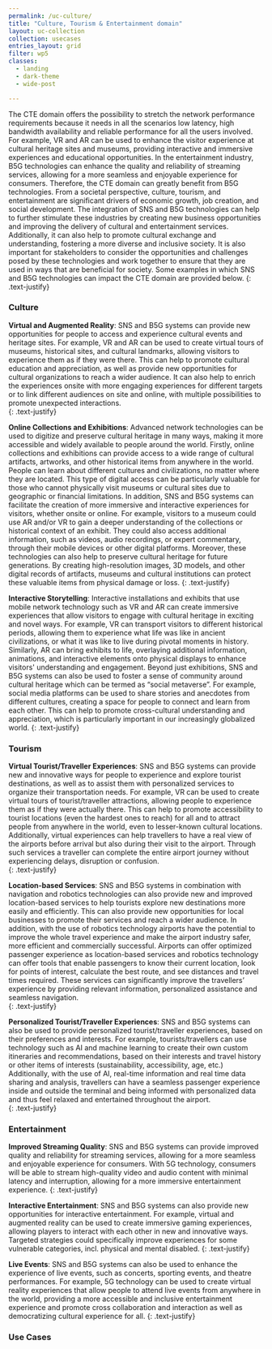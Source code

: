```yaml
---
permalink: /uc-culture/
title: "Culture, Tourism & Entertainment domain"
layout: uc-collection
collection: usecases
entries_layout: grid
filter: wp5
classes:
  - landing
  - dark-theme
  - wide-post

---
```



The CTE domain offers the possibility to stretch the network performance requirements because it needs in all the scenarios low latency, high bandwidth availability and reliable performance for all the users involved. For example, VR and AR can be used to enhance the visitor experience at cultural heritage sites and museums, providing interactive and immersive experiences and educational opportunities. In the entertainment industry, B5G technologies can enhance the quality and reliability of streaming services, allowing for a more seamless and enjoyable experience for consumers. Therefore, the CTE domain can greatly benefit from B5G technologies. From a societal perspective, culture, tourism, and entertainment are significant drivers of economic growth, job creation, and social development. The integration of SNS and B5G technologies can help to further stimulate these industries by creating new business opportunities and improving the delivery of cultural and entertainment services. Additionally, it can also help to promote cultural exchange and understanding, fostering a more diverse and inclusive society. It is also important for stakeholders to consider the opportunities and challenges posed by these technologies and work together to ensure that they are used in ways that are beneficial for society.  Some examples in which SNS and B5G technologies can impact the CTE domain are provided below. 
{: .text-justify}

### Culture 

**Virtual and Augmented Reality**\: SNS and B5G systems can provide new opportunities for people to access and experience cultural events and heritage sites. For example, VR and AR can be used to create virtual tours of museums, historical sites, and cultural landmarks, allowing visitors to experience them as if they were there. This can help to promote cultural education and appreciation, as well as provide new opportunities for cultural organizations to reach a wider audience. It can also help to enrich the experiences onsite with more engaging experiences for different targets or to link different audiences on site and online, with multiple possibilities to promote unexpected interactions.  
{: .text-justify}

**Online Collections and Exhibitions**\: Advanced network technologies can be used to digitize and preserve cultural heritage in many ways, making it more accessible and widely available to people around the world. Firstly, online collections and exhibitions can provide access to a wide range of cultural artifacts, artworks, and other historical items from anywhere in the world. People can learn about different cultures and civilizations, no matter where they are located. This type of digital access can be particularly valuable for those who cannot physically visit museums or cultural sites due to geographic or financial limitations. In addition, SNS and B5G systems can facilitate the creation of more immersive and interactive experiences for visitors, whether onsite or online. For example, visitors to a museum could use AR and/or VR to gain a deeper understanding of the collections or historical context of an exhibit. They could also access additional information, such as videos, audio recordings, or expert commentary, through their mobile devices or other digital platforms. Moreover, these technologies can also help to preserve cultural heritage for future generations. By creating high-resolution images, 3D models, and other digital records of artifacts, museums and cultural institutions can protect these valuable items from physical damage or loss. 
{: .text-justify}

**Interactive Storytelling**\: Interactive installations and exhibits that use mobile network technology such as VR and AR can create immersive experiences that allow visitors to engage with cultural heritage in exciting and novel ways. For example, VR can transport visitors to different historical periods, allowing them to experience what life was like in ancient civilizations, or what it was like to live during pivotal moments in history. Similarly, AR can bring exhibits to life, overlaying additional information, animations, and interactive elements onto physical displays to enhance visitors' understanding and engagement. Beyond just exhibitions, SNS and B5G systems can also be used to foster a sense of community around cultural heritage which can be termed as “social metaverse”. For example, social media platforms can be used to share stories and anecdotes from different cultures, creating a space for people to connect and learn from each other. This can help to promote cross-cultural understanding and appreciation, which is particularly important in our increasingly globalized world. 
{: .text-justify}

### Tourism 

**Virtual Tourist/Traveller Experiences**\: SNS and B5G systems can provide new and innovative ways for people to experience and explore tourist destinations, as well as to assist them with personalized services to organize their transportation needs. For example, VR can be used to create virtual tours of tourist/traveller attractions, allowing people to experience them as if they were actually there. This can help to promote accessibility to tourist locations (even the hardest ones to reach) for all and to attract people from anywhere in the world, even to lesser-known cultural locations. Additionally, virtual experiences can help travellers to have a real view of the airports before arrival but also during their visit to the airport. Through such services a traveller can complete the entire airport journey without experiencing delays, disruption or confusion.   
{: .text-justify}

**Location-based Services**\: SNS and B5G systems in combination with navigation and robotics technologies can also provide new and improved location-based services to help tourists explore new destinations more easily and efficiently. This can also provide new opportunities for local businesses to promote their services and reach a wider audience. In addition, with the use of robotics technology airports have the potential to improve the whole travel experience and make the airport industry safer, more efficient and commercially successful. Airports can offer optimized passenger experience as location-based services and robotics technology can offer tools that enable passengers to know their current location, look for points of interest, calculate the best route, and see distances and travel times required. These services can significantly improve the travellers’ experience by providing relevant information, personalized assistance and seamless navigation.  
{: .text-justify}

**Personalized Tourist/Traveller Experiences**\: SNS and B5G systems can also be used to provide personalized tourist/traveller experiences, based on their preferences and interests. For example, tourists/travellers can use technology such as AI and machine learning to create their own custom itineraries and recommendations, based on their interests and travel history or other items of interests (sustainability, accessibility, age, etc.) Additionally, with the use of AI, real-time information and real time data sharing and analysis, travellers can have a seamless passenger experience inside and outside the terminal and being informed with personalized data and thus feel relaxed and entertained throughout the airport.  
{: .text-justify}

### Entertainment 

**Improved Streaming Quality**\: SNS and B5G systems can provide improved quality and reliability for streaming services, allowing for a more seamless and enjoyable experience for consumers. With 5G technology, consumers will be able to stream high-quality video and audio content with minimal latency and interruption, allowing for a more immersive entertainment experience. 
{: .text-justify}

**Interactive Entertainment**\: SNS and B5G systems can also provide new opportunities for interactive entertainment. For example, virtual and augmented reality can be used to create immersive gaming experiences, allowing players to interact with each other in new and innovative ways. Targeted strategies could specifically improve experiences for some vulnerable categories, incl. physical and mental disabled. 
{: .text-justify}

**Live Events**\: SNS and B5G systems can also be used to enhance the experience of live events, such as concerts, sporting events, and theatre performances. For example, 5G technology can be used to create virtual reality experiences that allow people to attend live events from anywhere in the world, providing a more accessible and inclusive entertainment experience and promote cross collaboration and interaction as well as democratizing cultural experience for all. 
{: .text-justify}


### Use Cases 


